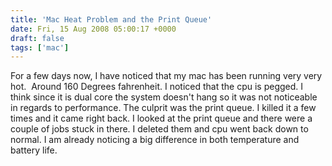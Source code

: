 ```yaml
---
title: 'Mac Heat Problem and the Print Queue'
date: Fri, 15 Aug 2008 05:00:17 +0000
draft: false
tags: ['mac']
---
```


For a few days now, I have noticed that my mac has been running very very hot.  Around 160 Degrees fahrenheit. I noticed that the cpu is pegged. I think since it is dual core the system doesn't hang so it was not noticeable in regards to performance. The culprit was the print queue. I killed it a few times and it came right back. I looked at the print queue and there were a couple of jobs stuck in there. I deleted them and cpu went back down to normal. I am already noticing a big difference in both temperature and battery life.
